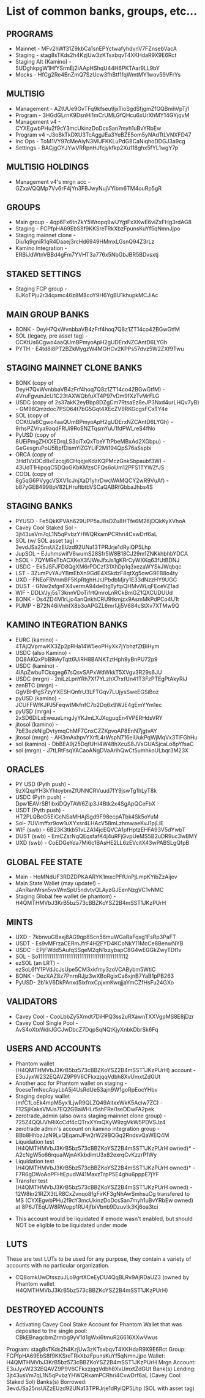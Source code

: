 # List of common banks, groups, etc...

## PROGRAMS

- Mainnet - MFv2hWf31Z9kbCa1snEPYctwafyhdvnV7FZnsebVacA
- Staging - stag8sTKds2h4KzjUw3zKTsxbqvT4XKHdaR9X9E6Rct
- Staging Alt (Kamino) - 5UDghkpgW1HfYSrmEj2iAApHShqU44H6PKTAar9LL9bY
- Mocks - HfCg2Re4BnZmQ7SzUcw3fhBtf1fqWmtMY1wov59VFrYs

## MULTISIG

- Management - AZtUUe9GvTFq9kfseu9jxTioSgdSfjgmZfGQBmhVpTj1
- Program - 3HGdGLrnK9DsnHi1mCrUMLGfQHcu6xUrXhMY14GYjqvM
- Management v4 - CYXEgwbPHu2f9cY3mcUkinzDoDcsSan7myh1uBvYRbEw
- Program v4 -J3oBkTkDXU3TcAggJEa3YeBZE5om5yNAdTtLVNXFD47
- Inc Ops - ToM1VY97cMeAiyN3MUFKKLuPdG8CaNiqhoDDGJ3a9cg
- Settings - BACjgGYJYwVRRpnHJfcjykfkp2Xu118ghx5fYL1wgY7p

## MULTISIG HOLDINGS

- Management v4's mrgn acc - GZxaVQQMp7Vv6rF4jYn3FBJwyNujVYibm6TM4ouRp5gR

## GROUPS

- Main group - 4qp6Fx6tnZkY5Wropq9wUYgtFxXKwE6viZxFHg3rdAG8
- Staging - FCPfpHA69EbS8f9KKSreTRkXbzFpunsKuYf5qNmnJjpo
- Staging mainnet clone - Diu1q9gniR1qR4Daaej3rcHd6949HMmxLGsnQ94Z3rLz
- Kamino Integration - ERBiJdWtnVBBd4gFm7YVHT3a776x5NbGbJBR5BDvsxtj

## STAKED SETTINGS

- Staging FCP group - 8JKoTPju2r34qxmc46z8M8coY9H6YgBU1khupkMCJiAc

## MAIN GROUP BANKS

- BONK - DeyH7QxWvnbbaVB4zFrf4hoq7Q8z1ZT14co42BGwGtfM
- SOL (legacy, pre asset tag) - CCKtUs6Cgwo4aaQUmBPmyoApH2gUDErxNZCAntD6LYGh
- PYTH - E4td8i8PT2BZkMygzW4MGHCv2KPPs57dvz5W2ZXf9Twu

## STAGING MAINNET CLONE BANKS

- BONK (copy of DeyH7QxWvnbbaVB4zFrf4hoq7Q8z1ZT14co42BGwGtfM) -
  4VruFgvunJcU1C23tAXWQbfuXT4P97vDm9fXzTvMrFLG
- USDC (copy of 2s37akK2eyBbp8DZgCm7RtsaEz8eJP3Nxd4urLHQv7yB) - GM98Qmzdoc7PSD64t7bG5Gqt4XEcZV9RKGcgsFCxTY4e
- SOL (copy of CCKtUs6Cgwo4aaQUmBPmyoApH2gUDErxNZCAntD6LYGh) - 9rhsPZVrya9aqdFRUi9RoSNZTqsmYuU1fdPWLreS4fNo
- PyUSD (copy of 8UEiPmgZHXXEDrqLS3oiTxQxTbeYTtPbeMBxAd2XGbpu) - GeGesgruPoU5BpfDismYiZGYLiF2Mi194QpS76aSspbi
- ORCA (copy of 3Hd1VzDCd8xEzcqj6CHqqjeKdzKQPMczGnkSbpaubf3W) - 43UdT1HipqqC5DQoGKbKMzsCFQs6oUm12PFS1TYWZfJS
- COOL (copy of 8g5qG6PVygcVSXV1cJnjXaD1yhrDwcWAMQCY2wR9VuAf) - b87yGEB4998pV82LHruftbtbVSCaQABRfGbbaJhbs4S

## STAGING BANKS

- PYUSD - Fe5QkKPVAh629UPP5aJ8sDZu8HTfe6M26jDQkKyXVhoA
- Cavey Cool Staked Sol - 3jt43usVm7qL1N5qPvbzYHWQRxamPCRhri4CxwDrf6aL
- SOL (w/ SOL asset tag) - 3evdJSa25nsUiZzEUzd92UNa13TPRJrje1dRyiQP5Lhp
- JupSOL - EJuhmswifV6wumS28Sfr5W8B18CJ29m1ZNKkhbhbYDCA
- hSOL - 7QYMReTbACXKeX3fJWeJfxJs1gKRrCyWXKq63fUtBDNJ
- USDC - Ek5JSFJFD8QgXM6rPDCzf31XhDp1q3xezaWYSkJWqbqc
- LST - 3ZumPvYAJYBmEbXn9GdE4XSkdzF8qtXg5owG9EB8o4ty
- UXD - FNEoFRVnmBF5KpRtghHJrJPbdbMjry1E33dNzzHY9UGC
- DUST - GNw2sfgnFX4vermA94de6tgTyftpQHMvWLqFEceVZ1ad
- WIF - DDLVJyj5sT3knnVDoTifrtQmroLnRCkBmGZ1QXCUDUUd
- BONK - Ds4ZD4M1rLjo4anQnkhCRU9tkmjzx9AsmMkPdPCo4U1t
- PUMP - B72N46iVnhfX8b3oAPGZL6mrfJj5V684cStXv7XTMw9Q

## KAMINO INTEGRATION BANKS

- EURC (kamino) - 4TAjQVpmwKX3Zp2pRHa14W5eoPHyXk7jYbhzfZtBiHym
- USDC (also Kamino) - DQ8AKQxPbB9iAyTqtt6UiRH8BANKTztHph9yBnPU72p9
- USDC (kamino) - 4iApZwbuTCkxgeg67sQsvSAPxWdWkkT5XVgv3R29s6JU
- USDC (mrgn) - 2niLzLpnYRh7Xf7YLzhX7rxfUn41T3FzPTEgPtAkyRiJ
- zenBTC (mrgn) - GgVBHPgS7zyYXESHQnfrU3LFTGqv7LUjysSweEGSiBoz
- pyUSD (kamino) - JCUFFWfKJPJ5FeqwtMkfnfC7b2Dq6x9WJE4gEmYYm1ec
- pyUSD (mrgn) - 2xSD6DiLxEweueLmgJyYKJmLXJXqguqEn4VPERHdsVRY
- jitosol (kamino) - 7bE3ezkNigDvtymqChMF7CnxCZZKpvoAP8EnN7jgtvAY
- jitosol (mrgn) - AH3mAxhpvYXrfL4rWspN716eiUukPqWjMqVx3TiFGhHu
- sol (kamino) - DbBEA9j25DqfUHi4W48hXcuS8JVxGUASjcaLo8pYfsaC
- sol (mrgn) - J7tLRtFsqYACaoANgDVaArihQwCt5umhkoULbqr3M23X

## ORACLES

- PY USD (Pyth push) - 9zXQxpYH3kYhtoybmZfUNNCRVuud7fY9jswTg1hLyT8k
- USDC (Pyth push) - Dpw1EAVrSB1ibxiDQyTAW6Zip3J4Btk2x4SgApQCeFbX
- USDT (Pyth push) - HT2PLQBcG5EiCcNSaMHAjSgd9F98ecpATbk4Sk5oYuM
- Sol- 7UVimffxr9ow1uXYxsr4LHAcV58mLzhmwaeKvJ1pjLiE
- WIF (swb) - 6B23K3tkb51vLZA14jcEQVCA1pfHptzEHFA93V5dYwbT
- DUST (swb) - EmCZsrNqQEqsfafK4j4uRFjGvpUeMS5B2uDR9uc3wBMY
- UXD (swb) - CoEDGeYda7Mi6c1BAsHE2LL6zEVcitX43wPABSLgQfpB

## GLOBAL FEE STATE

- Main - HoMNdUF3RDZDPKAARYK1mxcPFfUnPjLmpKYibZzAijev
- Main State Wallet (may update!) - JAnRanMrsn5vxWmSpU5ndvtvQLAyzGJEenNzgVC1vNMC
- Staging Global fee wallet (ie phantom) - H4QMTHMVbJ3KrB5bz573cBBZKoYSZ2B4mSST1JKzPUrH

## MINTS

- UXD - 7kbnvuGBxxj8AG9qp8Scn56muWGaRaFqxg1FsRp3PaFT
- USDT - Es9vMFrzaCERmJfrF4H2FYD4KCoNkY11McCe8BenwNYB
- USDC - EPjFWdd5AufqSSqeM2qN1xzybapC8G4wEGGkZwyTDt1v
- SOL - So11111111111111111111111111111111111111112
- ezSOL (an LRT) - ezSoL6fY1PVdJcJsUpe5CM3xkfmy3zoVCABybm5WtiC
- BONK - DezXAZ8z7PnrnRJjz3wXBoRgixCa6xjnB7YaB1pPB263
- PyUSD- 2b1kV6DkPAnxd5ixfnxCpjxmKwqjjaYmCZfHsFu24GXo

## VALIDATORS

- Cavey Cool - CooLbbZy5Xmdt7DiHPQ3ss2uRXawnTXXVgpMS8E8jDzr
- Cavey Cool Single Pool - AvS4oXtxWdrJGCJwDbcZ7DqpSqNQtKjyXnbkDbrSk6Fq

## USERS AND ACCOUNTS

- Phantom wallet (H4QMTHMVbJ3KrB5bz573cBBZKoYSZ2B4mSST1JKzPUrH) account -
  E3uJyxW232EQAVZ9P9V6CFkxzjqqVdbh8XvUmxtZdGUt
- Another acc for Phantom wallet on staging - 9oeseTmNecAoyLbA5j4UsRdUe53ajn9W1goRpEocYHbv
- Staging deploy wallet (mfC1LoEk4mpM5yx1LjwR9QLZQ49AitxxWkK5Aciw7ZC) -
  F12SjiKaksVMJs7EQ2GBaWHLr5shFRei1seDDwFA2pek
- zerotrade_admin (also owns staging mainnet clone group) -
  725Z4QQUVhRiXcCdf4cQTrxXYmQXyW9zgVkW5PDVSJz4
- zerotrade admin's account on kamino integration group - BBb8HhbzJzN9LvQEqamJFw2rW29BQGq2RndsvQaWEQ4M
- Liquidation test (H4QMTHMVbJ3KrB5bz573cBBZKoYSZ2B4mSST1JKzPUrH owned)\* -
  A2cNgW5o66rquaiWjnAKkbdimU3x82exrqCvKzzrP1Wy
- Liquidation test (H4QMTHMVbJ3KrB5bz573cBBZKoYSZ2B4mSST1JKzPUrH owned)\* -
  F7R6gDWoAoPFHtEpudW41MaxzTrpP5E4ghu6pppE7jYF
- Transfer test (H4QMTHMVbJ3KrB5bz573cBBZKoYSZ2B4mSST1JKzPUrH owned) -
  12W8kr21RZX3tLR8CxZvnqo8fgFirKF3gNhAwSmhsuCg transfered to MS
  (CYXEgwbPHu2f9cY3mcUkinzDoDcsSan7myh1uBvYRbEw owned) at
  8P6JTEqUW8RWopp1RU4jfbiVbnb9Dzuvtk3Kj6oa3tci

* This account would be liquidated if emode wasn't enabled, but should NOT be eligible to be
  liquidated under mode

## LUTS

These are test LUTs to be used for any purpose, they contain a variety of accounts with no
particular organization.

- CQ8omkUwDtsszuJLo9grtXCeEyDU4QqBLRv9AjRDaUZ3 (owned by Phantom wallet
  H4QMTHMVbJ3KrB5bz573cBBZKoYSZ2B4mSST1JKzPUrH)

## DESTROYED ACCOUNTS

- Activating Cavey Cool Stake Account for Phantom Wallet that was deposited to the single pool: CBkEBnagcbmZrmbg9yV1d1gWxi6tmuR26616XXwVwus

Program: stag8sTKds2h4KzjUw3zKTsxbqvT4XKHdaR9X9E6Rct
Group: FCPfpHA69EbS8f9KKSreTRkXbzFpunsKuYf5qNmnJjpo
Wallet: H4QMTHMVbJ3KrB5bz573cBBZKoYSZ2B4mSST1JKzPUrH
Mrgn Account: E3uJyxW232EQAVZ9P9V6CFkxzjqqVdbh8XvUmxtZdGUt
Bank(s) Lending: 3jt43usVm7qL1N5qPvbzYHWQRxamPCRhri4CxwDrf6aL (Cavey Cool Staked Sol)
Banks(s) Borrowed: 3evdJSa25nsUiZzEUzd92UNa13TPRJrje1dRyiQP5Lhp (SOL with asset tag)
